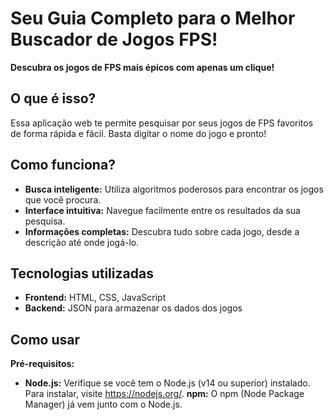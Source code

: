 # Seu Guia Completo para o Melhor Buscador de Jogos FPS!

**Descubra os jogos de FPS mais épicos com apenas um clique!**

## O que é isso?
Essa aplicação web te permite pesquisar por seus jogos de FPS favoritos de forma rápida e fácil. Basta digitar o nome do jogo e pronto!

## Como funciona?
* **Busca inteligente:** Utiliza algoritmos poderosos para encontrar os jogos que você procura.
* **Interface intuitiva:** Navegue facilmente entre os resultados da sua pesquisa.
* **Informações completas:** Descubra tudo sobre cada jogo, desde a descrição até onde jogá-lo.

## Tecnologias utilizadas
* **Frontend:** HTML, CSS, JavaScript
* **Backend:** JSON para armazenar os dados dos jogos

## Como usar

**Pré-requisitos:**

* **Node.js:** Verifique se você tem o Node.js (v14 ou superior) instalado. Para instalar, visite https://nodejs.org/.
**npm:** O npm (Node Package Manager) já vem junto com o Node.js.

